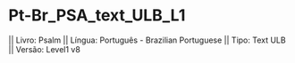# Pt-Br_PSA_text_ULB_L1

|| Livro: Psalm
|| Língua: Português - Brazilian Portuguese
|| Tipo: Text ULB
|| Versão: Level1 v8